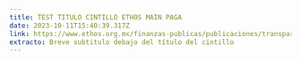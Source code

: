 ```yaml
---
title: TEST TITULO CINTILLO ETHOS MAIN PAGA
date: 2023-10-11T15:40:39.317Z
link: https://www.ethos.org.mx/finanzas-publicas/publicaciones/transparency_and_accountability_mechanisms_in_the_design_and_implementation_of_tobacco_control_public_policies_a_government_approach
extracto: Breve subtitulo debajo del título del cintillo
---
```

